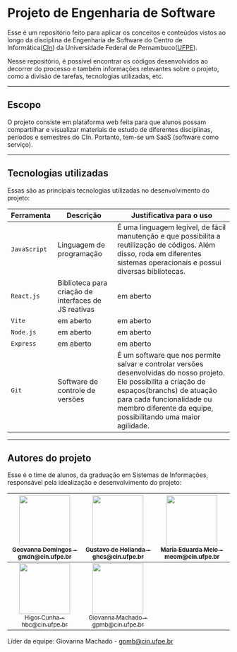 # Projeto de Engenharia de Software
Esse é um repositório feito para aplicar os conceitos e conteúdos vistos ao longo da disciplina de Engenharia de Software do Centro de Informática([CIn](https://portal.cin.ufpe.br/)) da Universidade Federal de Pernambuco([UFPE](https://www.ufpe.br)). 

Nesse repositório, é possível encontrar os códigos desenvolvidos ao decorrer do processo e também informações relevantes sobre o projeto, como a divisão de tarefas, tecnologias utilizadas, etc.   

------

## Escopo

O projeto consiste em plataforma web feita para que alunos possam compartilhar e visualizar materiais de estudo de diferentes disciplinas, períodos e semestres do CIn. Portanto, tem-se um SaaS (software como serviço).

------

## Tecnologias utilizadas

Essas são as principais tecnologias utilizadas no desenvolvimento do projeto:

| Ferramenta | Descrição | Justificativa para o uso |
| --- | --- | --- |
| `JavaScript` | Linguagem de programação | É uma linguagem legível, de fácil manutenção e que possibilita a reutilização de códigos. Além disso, roda em diferentes sistemas operacionais e possui diversas bibliotecas. |
| `React.js` | Biblioteca para criação de interfaces de JS reativas | em aberto |
| `Vite` | em aberto | em aberto |
| `Node.js` | em aberto | em aberto |
| `Express` | em aberto | em aberto |
| `Git` | Software de controle de versões | É um software que nos permite salvar e controlar versões desenvolvidas do nosso projeto. Ele possibilita a criação de espaços(branchs) de atuação para cada funcionalidade ou membro diferente da equipe, possibilitando uma maior agilidade. |

------

## Autores do projeto
Esse é o time de alunos, da graduação em Sistemas de Informações, responsável pela idealização e desenvolvimento do projeto:

| [<img src="https://avatars.githubusercontent.com/u/53124770?v=4" width=115><br><sub>Geovanna Domingos - gmdn@cin.ufpe.br </sub>](https://github.com/geovannaadomingos) |  [<img src="https://avatars.githubusercontent.com/u/104395661?v=4" width=115><br><sub>Gustavo de Hollanda - ghcs@cin.ufpe.br </sub>](https://github.com/gustavo-ghcs) |  [<img src="https://avatars.githubusercontent.com/u/103337809?v=4" width=115><br><sub>Maria Eduarda Melo - meom@cin.ufpe.br </sub>](https://github.com/Madu218) |
| :---: | :---: | :---:
| [<img src="https://avatars.githubusercontent.com/u/116587792?v=4" width=115><br><sub>Higor Cunha - hbc@cin.ufpe.br</sub>](https://github.com/higorcunha1) |  [<img src="https://avatars.githubusercontent.com/u/86128256?v=4" width=115><br><sub>Giovanna Machado - gpmb@cin.ufpe.br</sub>](https://github.com/giovannamachado) |

Líder da equipe: Giovanna Machado - gpmb@cin.ufpe.br
